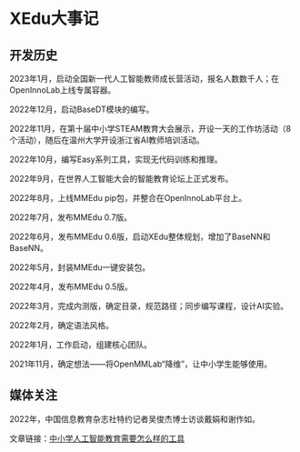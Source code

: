 # XEdu大事记

## 开发历史

2023年1月，启动全国新一代人工智能教师成长营活动，报名人数数千人；在OpenInnoLab上线专属容器。

2022年12月，启动BaseDT模块的编写。

2022年11月，在第十届中小学STEAM教育大会展示，开设一天的工作坊活动（8个活动），随后在温州大学开设浙江省AI教师培训活动。

2022年10月，编写Easy系列工具，实现无代码训练和推理。

2022年9月，在世界人工智能大会的智能教育论坛上正式发布。

2022年8月，上线MMEdu pip包，并整合在OpenInnoLab平台上。

2022年7月，发布MMEdu 0.7版。

2022年6月，发布MMEdu 0.6版，启动XEdu整体规划，增加了BaseNN和BaseNN。

2022年5月，封装MMEdu一键安装包。

2022年4月，发布MMEdu 0.5版。

2022年3月，完成内测版，确定目录，规范路径；同步编写课程，设计AI实验。

2022年2月，确定语法风格。

2022年1月，工作启动，组建核心团队。

2021年11月，确定想法——将OpenMMLab“降维”，让中小学生能够使用。

## 媒体关注

2022年，中国信息教育杂志社特约记者吴俊杰博士访谈戴娟和谢作如。

文章链接：[中小学人工智能教育需要怎么样的工具](../images/about/2022-6.pdf)
